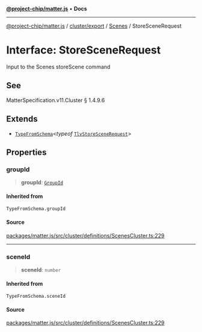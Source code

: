 [**@project-chip/matter.js**](../../../../../README.md) • **Docs**

***

[@project-chip/matter.js](../../../../../modules.md) / [cluster/export](../../../README.md) / [Scenes](../README.md) / StoreSceneRequest

# Interface: StoreSceneRequest

Input to the Scenes storeScene command

## See

MatterSpecification.v11.Cluster § 1.4.9.6

## Extends

- [`TypeFromSchema`](../../../../../tlv/export/README.md#typefromschemas)\<*typeof* [`TlvStoreSceneRequest`](../README.md#tlvstorescenerequest)\>

## Properties

### groupId

> **groupId**: [`GroupId`](../../../../../datatype/export/README.md#groupid)

#### Inherited from

`TypeFromSchema.groupId`

#### Source

[packages/matter.js/src/cluster/definitions/ScenesCluster.ts:229](https://github.com/project-chip/matter.js/blob/7a8cbb56b87d4ccf34bec5a9a95ab40a1711324f/packages/matter.js/src/cluster/definitions/ScenesCluster.ts#L229)

***

### sceneId

> **sceneId**: `number`

#### Inherited from

`TypeFromSchema.sceneId`

#### Source

[packages/matter.js/src/cluster/definitions/ScenesCluster.ts:229](https://github.com/project-chip/matter.js/blob/7a8cbb56b87d4ccf34bec5a9a95ab40a1711324f/packages/matter.js/src/cluster/definitions/ScenesCluster.ts#L229)
